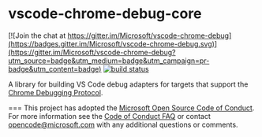 # vscode-chrome-debug-core
[![Join the chat at https://gitter.im/Microsoft/vscode-chrome-debug](https://badges.gitter.im/Microsoft/vscode-chrome-debug.svg)](https://gitter.im/Microsoft/vscode-chrome-debug?utm_source=badge&utm_medium=badge&utm_campaign=pr-badge&utm_content=badge)
[![build status](https://travis-ci.org/Microsoft/vscode-chrome-debug-core.svg?branch=master)](https://travis-ci.org/Microsoft/vscode-chrome-debug-core)

A library for building VS Code debug adapters for targets that support the [Chrome Debugging Protocol](https://chromedevtools.github.io/debugger-protocol-viewer/).

===
This project has adopted the [Microsoft Open Source Code of Conduct](https://opensource.microsoft.com/codeofconduct/). For more information see the [Code of Conduct FAQ](https://opensource.microsoft.com/codeofconduct/faq/) or contact [opencode@microsoft.com](mailto:opencode@microsoft.com) with any additional questions or comments.
